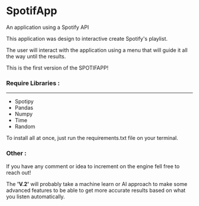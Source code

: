 # SpotifApp



An application using a Spotify API


This application was design to interactive create Spotify's playlist.

The user will interact with the application using a menu that will guide it all the way until the results.

This is the first version of the SPOTIFAPP!

### Require Libraries :

---
+ Spotipy 
+ Pandas 
+ Numpy 
+ Time 
+ Random

To install all at once, just run the requirements.txt file on your terminal.

### Other :
If you have any comment or idea to increment on the engine fell free to reach out!

The **'V.2'** will probably take a machine learn or AI approach to make some advanced 
features to be able to get more accurate results based on what you listen automatically.